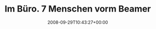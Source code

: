 ---
retweeted: false
source: <a href="http://twitter.com" rel="nofollow">Twitter Web Client</a>
entities:
  hashtags:
  - text: keinermussalleineseinwirladenihnzummeetingein
    indices:
    - '59'
    - '105'
  symbols: []
  user_mentions: []
  urls: []
display_text_range:
- '0'
- '105'
favorite_count: '0'
id_str: '939037483'
truncated: false
retweet_count: '0'
id: '939037483'
created_at: Mon Sep 29 10:43:27 +0000 2008
favorited: false
full_text: 'Im Büro. 7 Menschen vorm Beamer, ich gesell mich mal dazu. #keinermussalleineseinwirladenihnzummeetingein'
lang: de
tags:
- keinermussalleineseinwirladenihnzummeetingein
- pesos:twitter
date: '2008-09-29T10:43:27+00:00'
src: https://twitter.com/bascht/status/939037483
original_url: https://twitter.com/bascht/status/939037483
type: twitter_tweet
text: 'Im Büro. 7 Menschen vorm Beamer, ich gesell mich mal dazu. #keinermussalleineseinwirladenihnzummeetingein'
title: Im Büro. 7 Menschen vorm Beamer

---